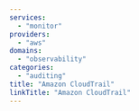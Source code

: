 ```yaml
---
services:
  - "monitor"
providers:
  - "aws"
domains:
  - "observability"
categories:
  - "auditing"
title: "Amazon CloudTrail"
linkTitle: "Amazon CloudTrail"
---
```

